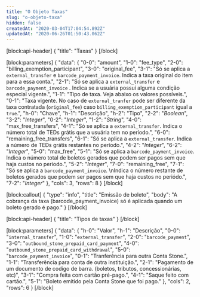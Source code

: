 ```yaml
---
title: "O Objeto Taxas"
slug: "o-objeto-taxa"
hidden: false
createdAt: "2020-03-04T17:04:54.892Z"
updatedAt: "2020-06-26T01:50:43.062Z"
---
```

[block:api-header]
{
  "title": "Taxas"
}
[/block]

[block:parameters]
{
  "data": {
    "0-0": "amount",
    "1-0": "fee_type",
    "2-0": "billing_exemption_participant",
    "3-0": "original_fee",
    "3-1": "Só se aplica a `external_transfer` e `barcode_payment_invoice`. Indica a taxa original do item para a essa conta.",
    "2-1": "Só se aplica a `external_transfer` e `barcode_payment_invoice` . Indica se a usuária possui alguma condição especial vigente.",
    "1-1": "Tipo de taxa. Veja abaixo os valores possíveis.",
    "0-1": "Taxa vigente. No caso de `external_tranfer` pode ser diferente da taxa contratada (`original_fee`) caso `billing_exemption_participant` igual a `true`.",
    "h-0": "Chave",
    "h-1": "Descrição",
    "h-2": "Tipo",
    "2-2": "*Boolean*",
    "3-2": "*Integer*",
    "0-2": "*Integer*",
    "1-2": "*String*",
    "4-0": "max_free_transfers",
    "4-1": "Só se aplica a `external_transfer`. Indica o número total de TEDs grátis que a usuária tem no período.",
    "6-0": "remaining_free_transfers",
    "6-1": "Só se aplica a `external_transfer`. Indica a número de TEDs grátis restantes no período.",
    "4-2": "*Integer*",
    "6-2": "*Integer*",
    "5-0": "max_free",
    "5-1": "Só se aplica a `barcode_payment_invoice`. Indica o número total de boletos gerados que podem ser pagos sem que haja custos no período.",
    "5-2": "*Integer*",
    "7-0": "remaining_free",
    "7-1": "Só se aplica a `barcode_payment_invoice`. \nIndica o número restante de boletos gerados que podem ser pagos sem que haja custos no periódo.",
    "7-2": "*Integer*"
  },
  "cols": 3,
  "rows": 8
}
[/block]

[block:callout]
{
  "type": "info",
  "title": "Emissão de boleto",
  "body": "A cobrança da taxa (barcode_payment_invoice) só é aplicada quando um boleto gerado é pago."
}
[/block]

[block:api-header]
{
  "title": "Tipos de taxas"
}
[/block]

[block:parameters]
{
  "data": {
    "h-0": "Valor",
    "h-1": "Descrição",
    "0-0": "`internal_transfer`",
    "1-0": "`external_transfer`",
    "2-0": "`barcode_payment`",
    "3-0": "`outbound_stone_prepaid_card_payment`",
    "4-0": "`outbound_stone_prepaid_card_withdrawal`",
    "5-0": "`barcode_payment_invoice`",
    "0-1": "Tranferência para outra Conta Stone.",
    "1-1": "Transferência para conta de outra instituição.",
    "2-1": "Pagamento de um documento de codigo de barra. (boletos, tributos, concessionárias, etc)",
    "3-1": "Compra feita com cartão pré-pago.",
    "4-1": "Saque feito com cartão.",
    "5-1": "Boleto emitido pela Conta Stone que foi pago."
  },
  "cols": 2,
  "rows": 6
}
[/block]